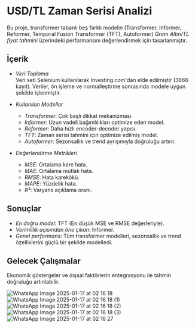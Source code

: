 
# USD/TL Zaman Serisi Analizi  

Bu proje, transformer tabanlı beş farklı modelin (Transformer, Informer, Reformer, Temporal Fusion Transformer (TFT), Autoformer) *Gram Altın/TL fiyat tahmini* üzerindeki performansını değerlendirmek için tasarlanmıştır.  

## İçerik  

- *Veri Toplama*  
  Veri seti Selenium kullanılarak Investing.com'dan elde edilmiştir (3866 kayıt). Veriler, ön işleme ve normalleştirme sonrasında modele uygun şekilde işlenmiştir.  

- *Kullanılan Modeller*  
  - *Transformer*: Çok başlı dikkat mekanizması.  
  - *Informer*: Uzun vadeli bağımlılıkları optimize eden model.  
  - *Reformer*: Daha hızlı encoder-decoder yapısı.  
  - *TFT*: Zaman serisi tahmini için optimize edilmiş model.  
  - *Autoformer*: Sezonsallık ve trend ayrışımıyla doğruluğu artırır.  

- *Değerlendirme Metrikleri*  
  - *MSE*: Ortalama kare hata.  
  - *MAE*: Ortalama mutlak hata.  
  - *RMSE*: Hata karekökü.  
  - *MAPE*: Yüzdelik hata.  
  - *R²*: Varyans açıklama oranı.  

## Sonuçlar  

- *En doğru model*: TFT (En düşük MSE ve RMSE değerleriyle).  
- *Verimlilik açısından öne çıkan*: Informer.  
- *Genel performans*: Tüm transformer modelleri, sezonsallık ve trend özelliklerini güçlü bir şekilde modelledi.  

## Gelecek Çalışmalar  
Ekonomik göstergeler ve dışsal faktörlerin entegrasyonu ile tahmin doğruluğu artırılabilir.  

![WhatsApp Image 2025-01-17 at 02 16 18](https://github.com/user-attachments/assets/03b0f28f-96dd-4b68-b0c3-df6459ee7ad4)
![WhatsApp Image 2025-01-17 at 02 16 18 (1)](https://github.com/user-attachments/assets/6d3336e6-b6f3-4a08-874c-33c1bec89aab)
![WhatsApp Image 2025-01-17 at 02 16 18 (2)](https://github.com/user-attachments/assets/194e00c7-f602-420d-bc66-8dfff2ad26a3)
![WhatsApp Image 2025-01-17 at 02 16 18 (3)](https://github.com/user-attachments/assets/ecb58516-faf1-41d5-a206-91f745cd55b1)
![WhatsApp Image 2025-01-17 at 02 16 27](https://github.com/user-attachments/assets/9fdcf6f1-9b99-48dd-be8d-e6d9fe412230)
